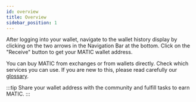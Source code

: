 ```yaml
---
id: overview
title: Overview
sidebar_position: 1
---
```


After logging into your wallet, navigate to the wallet history display by clicking on the two arrows in the Navigation Bar at the bottom. Click on the "Receive" button to get your MATIC wallet address.

You can buy MATIC from exchanges or from wallets directly.
Check which services you can use. If you are new to this, please read carefully our [glossary](https://docs.nerveglobal.com/protocol/glossary/cryptocurreny).

:::tip
Share your wallet address with the community and fulfill tasks to earn MATIC.
:::